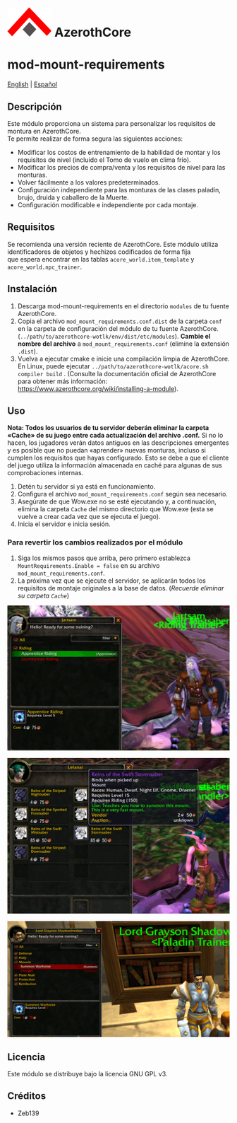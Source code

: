 # ![logo](https://raw.githubusercontent.com/azerothcore/azerothcore.github.io/master/images/logo-github.png) AzerothCore

# mod-mount-requirements

[English](README.md) | [Español](README_ES.md)

## Descripción
Este módulo proporciona un sistema para personalizar los requisitos de montura en AzerothCore.  
Te permite realizar de forma segura las siguientes acciones:

* Modificar los costos de entrenamiento de la habilidad de montar y los requisitos de nivel (incluido el Tomo de vuelo en clima frío).
* Modificar los precios de compra/venta y los requisitos de nivel para las monturas.  
* Volver fácilmente a los valores predeterminados.
* Configuración independiente para las monturas de las clases paladín, brujo, druida y caballero de la Muerte.
* Configuración modificable e independiente por cada montaje.

## Requisitos
Se recomienda una versión reciente de AzerothCore. Este módulo utiliza identificadores de objetos y hechizos codificados de forma fija  
que espera encontrar en las tablas `acore_world.item_template` y `acore_world.npc_trainer`.

## Instalación
1. Descarga mod-mount-requirements en el directorio `modules` de tu fuente AzerothCore. 
2. Copia el archivo `mod_mount_requirements.conf.dist` de la carpeta `conf` en la carpeta de configuración del módulo de tu fuente AzerothCore. (`../path/to/azerothcore-wotlk/env/dist/etc/modules`). **Cambie el nombre del archivo** a `mod_mount_requirements.conf` (elimine la extensión `.dist`).
3. Vuelva a ejecutar cmake e inicie una compilación limpia de AzerothCore. En Linux, puede ejecutar `../path/to/azerothcore-wotlk/acore.sh compiler build` . (Consulte la documentación oficial de AzerothCore para obtener más información: https://www.azerothcore.org/wiki/installing-a-module).

## Uso
**Nota: Todos los usuarios de tu servidor deberán eliminar la carpeta «Cache» de su juego entre cada actualización del archivo .conf.** Si no lo hacen, los jugadores verán datos antiguos en las descripciones emergentes y es posible que no puedan «aprender» nuevas monturas, incluso si cumplen los requisitos que hayas configurado. Esto se debe a que el cliente del juego utiliza la información almacenada en caché para algunas de sus comprobaciones internas.  

1. Detén tu servidor si ya está en funcionamiento.  
2. Configura el archivo `mod_mount_requirements.conf` según sea necesario.  
3. Asegúrate de que Wow.exe no se esté ejecutando y, a continuación, elimina la carpeta `Cache` del mismo directorio que Wow.exe (esta se vuelve a crear cada vez que se ejecuta el juego).  
4. Inicia el servidor e inicia sesión.  

### Para revertir los cambios realizados por el módulo  
1. Siga los mismos pasos que arriba, pero primero establezca `MountRequirements.Enable = false` en su archivo `mod_mount_requirements.conf`.  
2. La próxima vez que se ejecute el servidor, se aplicarán todos los requisitos de montaje originales a la base de datos. (*Recuerde eliminar su carpeta `Cache`*)
  
![Image of custom Riding Skill requirements](https://raw.githubusercontent.com/zeb139/mod-mount-requirements/master/.github/images/custom_riding_skill_reqs.png)  

![Image of custom Mounts requirements](https://raw.githubusercontent.com/zeb139/mod-mount-requirements/master/.github/images/custom_racial_mounts_reqs.png)  

![Image of custom Class Mounts requirements](https://raw.githubusercontent.com/zeb139/mod-mount-requirements/master/.github/images/custom_class_mounts_reqs.png)

## Licencia
Este módulo se distribuye bajo la licencia GNU GPL v3.

## Créditos
- Zeb139